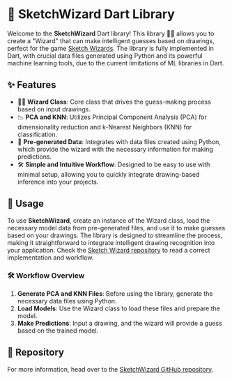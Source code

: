 # 🎨 SketchWizard Dart Library

Welcome to the **SketchWizard** Dart library! This library 🧙‍♂️ allows you to create a "Wizard" that can make intelligent guesses based on drawings, perfect for the game [Sketch Wizards](https://noceg43.github.io/sketchWizardWEB). The library is fully implemented in Dart, with crucial data files generated using Python and its powerful machine learning tools, due to the current limitations of ML libraries in Dart.

## ✨ Features

- 🧙‍♂️ **Wizard Class**: Core class that drives the guess-making process based on input drawings.
- 📉 **PCA and KNN**: Utilizes Principal Component Analysis (PCA) for dimensionality reduction and k-Nearest Neighbors (KNN) for classification.
- 📂 **Pre-generated Data**: Integrates with data files created using Python, which provide the wizard with the necessary information for making predictions.
- 🛠 **Simple and Intuitive Workflow**: Designed to be easy to use with minimal setup, allowing you to quickly integrate drawing-based inference into your projects.


## 🚀 Usage

To use **SketchWizard**, create an instance of the Wizard class, load the necessary model data from pre-generated files, and use it to make guesses based on your drawings. The library is designed to streamline the process, making it straightforward to integrate intelligent drawing recognition into your application. Check the [Sketch Wizard repository](https://github.com/noceg43/SketchWizards) to read a correct implementation and workflow.

### 🛠 Workflow Overview

1. **Generate PCA and KNN Files**: Before using the library, generate the necessary data files using Python.
2. **Load Models**: Use the Wizard class to load these files and prepare the model.
3. **Make Predictions**: Input a drawing, and the wizard will provide a guess based on the trained model.


## 🔗 Repository

For more information, head over to the [SketchWizard GitHub repository](https://github.com/noceg43/SketchWizards).
